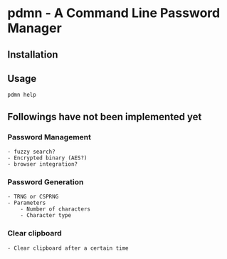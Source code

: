 # pdmn - A Command Line Password Manager

## Installation

## Usage
```
pdmn help
```

## Followings have not been implemented yet

### Password Management
    - fuzzy search?
    - Encrypted binary (AES?)
    - browser integration?

### Password Generation
    - TRNG or CSPRNG
    - Parameters
        - Number of characters
        - Character type

### Clear clipboard
    - Clear clipboard after a certain time